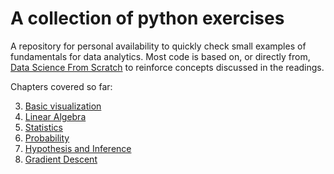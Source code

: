 # A collection of python exercises 


A repository for personal availability to quickly check small examples of fundamentals for data analytics. Most code is based on, or directly from, [Data Science From Scratch](https://www.amazon.com/Data-Science-Scratch-Principles-Python/dp/149190142X/ref=sr_1_1?ie=UTF8&qid=1495155969&sr=8-1&keywords=data+science+from+scratch) to reinforce concepts discussed in the readings.


Chapters covered so far:

3. [Basic visualization](https://github.com/MattMatero/python_playground/tree/master/matplotlib_practice)
4. [Linear Algebra](https://github.com/MattMatero/python_playground/tree/master/linear_algebra)
5. [Statistics](https://github.com/MattMatero/python_playground/tree/master/statistics)
6. [Probability](https://github.com/MattMatero/python_playground/tree/master/probability)
7. [Hypothesis and Inference](https://github.com/MattMatero/python_playground/tree/master/hypothesis_and_inference)
8. [Gradient Descent](https://github.com/MattMatero/python_playground/tree/master/gradient_descent)